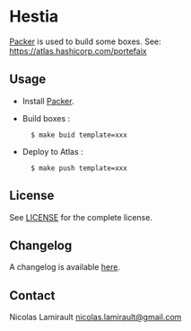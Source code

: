 # Hestia

[Packer][] is used to build some boxes.
See: https://atlas.hashicorp.com/portefaix

## Usage

* Install [Packer][].

* Build boxes :

        $ make buid template=xxx

* Deploy to Atlas :

        $ make push template=xxx


## License

See [LICENSE][] for the complete license.


## Changelog

A changelog is available [here](ChangeLog.md).


## Contact

Nicolas Lamirault <nicolas.lamirault@gmail.com>


[LICENSE]: https://github.com/nlamirault/bento/blob/master/LICENSE

[Packer]: https://www.packer.io/
